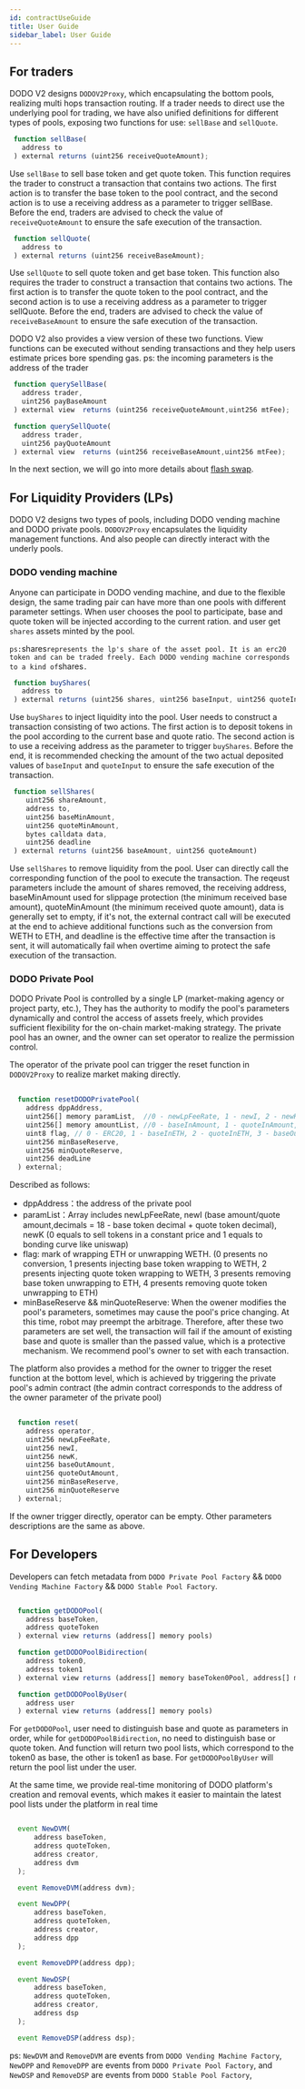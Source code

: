 ```yaml
---
id: contractUseGuide
title: User Guide
sidebar_label: User Guide
---
```


## For traders

DODO V2 designs `DODOV2Proxy`, which encapsulating the bottom pools, realizing multi hops transaction routing. If a trader needs to direct use the underlying pool for trading, we have also unified definitions for different types of pools, exposing two functions for use: `sellBase` and `sellQuote`.

```javascript
 function sellBase(
   address to
 ) external returns (uint256 receiveQuoteAmount);
```

Use `sellBase` to sell base token and get quote token. This function requires the trader to construct a transaction that contains two actions. The first action is to transfer the base token to the pool contract, and the second action is to use a receiving address as a parameter to trigger sellBase. Before the end, traders are advised to check the value of `receiveQuoteAmount` to ensure the safe execution of the transaction.

```javascript
 function sellQuote(
   address to
 ) external returns (uint256 receiveBaseAmount);
```

Use `sellQuote` to sell quote token and get base token. This function also requires the trader to construct a transaction that contains two actions. The first action is to transfer the quote token to the pool contract, and the second action is to use a receiving address as a parameter to trigger sellQuote. Before the end, traders are advised to check the value of `receiveBaseAmount` to ensure the safe execution of the transaction.

DODO V2 also provides a view version of these two functions. View functions can be executed without sending transactions and they help users estimate prices bore spending gas. ps: the incoming parameters is the address of the trader

```javascript
 function querySellBase(
   address trader, 
   uint256 payBaseAmount
 ) external view  returns (uint256 receiveQuoteAmount,uint256 mtFee);

 function querySellQuote(
   address trader, 
   uint256 payQuoteAmount
 ) external view  returns (uint256 receiveBaseAmount,uint256 mtFee);
```

In the next section, we will go into more details about [flash swap](./flashSwap).

## For Liquidity Providers (LPs)

DODO V2 designs two types of pools, including DODO vending machine and DODO private pools. `DODOV2Proxy` encapsulates the liquidity management functions. And also people can directly interact with the underly pools.

### DODO vending machine

Anyone can participate in DODO vending machine, and due to the flexible design, the same trading pair can have more than one pools with different parameter settings. When user chooses the pool to participate, base and quote token will be injected according to the current ration. and user get `shares` assets minted by the pool.

`
ps: `shares` represents the lp's share of the asset pool. It is an erc20 token and can be traded freely. Each DODO vending machine corresponds to a kind of `shares`.
`


```javascript
 function buyShares(
   address to
 ) external returns (uint256 shares, uint256 baseInput, uint256 quoteInput)
```

Use `buyShares` to inject liquidity into the pool. User needs to construct a transaction consisting of two actions. The first action is to deposit tokens in the pool according to the current base and quote ratio. The second action is to use a receiving address as the parameter to trigger `buyShares`. Before the end, it is recommended checking the amount of the two actual deposited values of `baseInput` and `quoteInput` to ensure the safe execution of the transaction.

```javascript
 function sellShares(
    uint256 shareAmount,
    address to,
    uint256 baseMinAmount,
    uint256 quoteMinAmount,
    bytes calldata data,
    uint256 deadline
 ) external returns (uint256 baseAmount, uint256 quoteAmount)
```

Use `sellShares` to remove liquidity from the pool. User can directly call the corresponding function of the pool to execute the transaction. The reqeust parameters include the amount of shares removed, the receiving address, baseMinAmount used for slippage protection (the minimum received base amount), quoteMinAmount (the minimum received quote amount), data is generally set to empty, if it's not, the external contract call will be executed at the end to achieve additional functions such as the conversion from WETH to ETH, and deadline is the effective time after the transaction is sent, it will automatically fail when overtime aiming to protect the safe execution of the transaction.

### DODO Private Pool

DODO Private Pool is controlled by a single LP (market-making agency or project party, etc.), They has the authority to modify the pool's parameters dynamically and control the access of assets freely, which provides sufficient flexibility for the on-chain market-making strategy. The private pool has an owner, and the owner can set operator to realize the permission control.

The operator of the private pool can trigger the reset function in `DODOV2Proxy` to realize market making directly.

```javascript
  
  function resetDODOPrivatePool(
    address dppAddress,
    uint256[] memory paramList,  //0 - newLpFeeRate, 1 - newI, 2 - newK
    uint256[] memory amountList, //0 - baseInAmount, 1 - quoteInAmount, 2 - baseOutAmount, 3- quoteOutAmount
    uint8 flag, // 0 - ERC20, 1 - baseInETH, 2 - quoteInETH, 3 - baseOutETH, 4 - quoteOutETH
    uint256 minBaseReserve,
    uint256 minQuoteReserve,
    uint256 deadLine
  ) external;
```

Described as follows:

- dppAddress：the address of the private pool
- paramList：Array includes newLpFeeRate, newI (base amount/quote amount,decimals = 18 - base token decimal + quote token decimal), newK (0 equals to sell tokens in a constant price and 1 equals to bonding curve like uniswap)
- flag: mark of wrapping ETH or unwrapping WETH. (0 presents no conversion, 1 presents injecting base token wrapping to WETH, 2 presents injecting quote token wrapping to WETH, 3 presents removing base token unwrapping to ETH, 4 presents removing quote token unwrapping to ETH)
- minBaseReserve && minQuoteReserve: When the owener modifies the pool's parameters, sometimes may cause the pool's price changing. At this time, robot may preempt the arbitrage. Therefore, after these two parameters are set well, the transaction will fail if the amount of existing base and quote is smaller than the passed value, which is a protective mechanism. We recommend pool's owner to set with each  transaction.

The platform also provides a method for the owner to trigger the reset function at the bottom level, which is achieved by triggering the private pool's admin contract (the admin contract corresponds to the address of the owner parameter of the private pool)

```javascript
    
  function reset(
    address operator,
    uint256 newLpFeeRate,
    uint256 newI,
    uint256 newK,
    uint256 baseOutAmount,
    uint256 quoteOutAmount,
    uint256 minBaseReserve,
    uint256 minQuoteReserve
  ) external; 
```

If the owner trigger directly, operator can be empty. Other parameters descriptions are the same as above.

## For Developers

Developers can fetch metadata from `DODO Private Pool Factory` && `DODO Vending Machine Factory` && `DODO Stable Pool Factory`.

```javascript

  function getDODOPool(
    address baseToken,
    address quoteToken
  ) external view returns (address[] memory pools)

  function getDODOPoolBidirection(
    address token0,
    address token1
  ) external view returns (address[] memory baseToken0Pool, address[] memory baseToken1Pool)

  function getDODOPoolByUser(
    address user
  ) external view returns (address[] memory pools)

```
For `getDODOPool`, user need to distinguish base and quote as parameters in order, while for `getDODOPoolBidirection`, no need to distinguish base or quote token. And function will return two pool lists, which correspond to the token0 as base, the other is token1 as base. For `getDODOPoolByUser` will return the pool list under the user.

At the same time, we provide real-time monitoring of DODO platform's creation and removal events, which makes it easier to maintain the latest pool lists under the platform in real time

```javascript

  event NewDVM(
      address baseToken,
      address quoteToken,
      address creator,
      address dvm
  );

  event RemoveDVM(address dvm);

  event NewDPP(
      address baseToken,
      address quoteToken,
      address creator,
      address dpp
  );

  event RemoveDPP(address dpp);

  event NewDSP(
      address baseToken,
      address quoteToken,
      address creator,
      address dsp
  );

  event RemoveDSP(address dsp);

```
ps:  `NewDVM` and `RemoveDVM` are events from `DODO Vending Machine Factory`, `NewDPP` and `RemoveDPP` are events from `DODO Private Pool Factory`, and `NewDSP` and `RemoveDSP` are events from `DODO Stable Pool Factory`,

